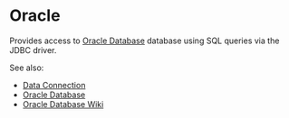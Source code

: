 <!-- TITLE: Oracle -->
<!-- SUBTITLE: -->

# Oracle

Provides access to [Oracle Database](https://www.oracle.com/database/) database
using SQL queries via the JDBC driver. 

See also:
* [Data Connection](data-connection.md)
* [Oracle Database](https://www.oracle.com/database/)
* [Oracle Database Wiki](https://en.wikipedia.org/wiki/Oracle_Database)
